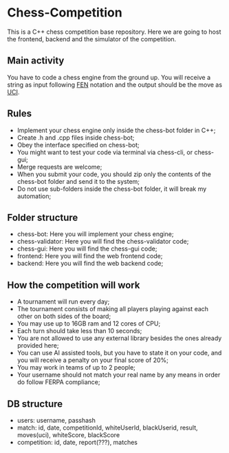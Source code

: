 # Chess-Competition

This is a C++ chess competition base repository. Here we are going to host the frontend, backend and the simulator of the competition.

## Main activity

You have to code a chess engine from the ground up. You will receive a string as input following [FEN](https://www.chess.com/terms/fen-chess) notation and the output should be the move as [UCI](https://en.wikipedia.org/wiki/Universal_Chess_Interface). 

## Rules

- Implement your chess engine only inside the chess-bot folder in C++;
- Create .h and .cpp files inside chess-bot;
- Obey the interface specified on chess-bot;
- You might want to test your code via terminal via chess-cli, or chess-gui;
- Merge requests are welcome;
- When you submit your code, you should zip only the contents of the chess-bot folder and send it to the system;
- Do not use sub-folders inside the chess-bot folder, it will break my automation;

## Folder structure

- chess-bot: Here you will implement your chess engine;
- chess-validator: Here you will find the chess-validator code;
- chess-gui: Here you will find the chess-gui code;
- frontend: Here you will find the web frontend code;
- backend: Here you will find the web backend code;

## How the competition will work

- A tournament will run every day;
- The tournament consists of making all players playing against each other on both sides of the board;
- You may use up to 16GB ram and 12 cores of CPU;
- Each turn should take less than 10 seconds;
- You are not allowed to use any external library besides the ones already provided here;
- You can use AI assisted tools, but you have to state it on your code, and you will receive a penalty on your final score of 20%;
- You may work in teams of up to 2 people;
- Your username should not match your real name by any means in order do follow FERPA compliance;

## DB structure

- users: username, passhash
- match: id, date, competitionId, whiteUserId, blackUserid, result, moves(uci), whiteScore, blackScore
- competition: id, date, report(???), matches